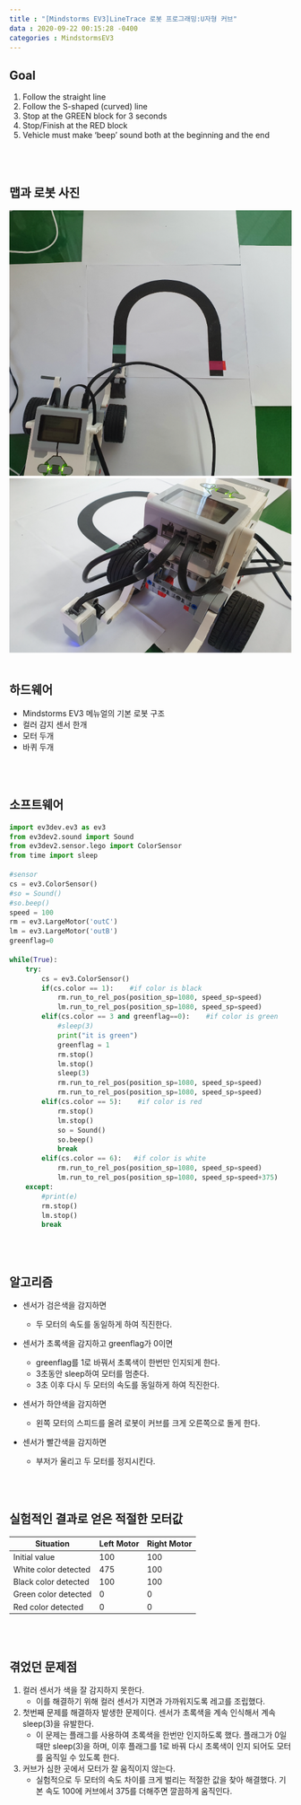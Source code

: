 ```yaml
---
title : "[Mindstorms EV3]LineTrace 로봇 프로그래밍:U자형 커브"
data : 2020-09-22 00:15:28 -0400
categories : MindstormsEV3
---
```

## Goal
1. Follow the straight line
2. Follow the S-shaped (curved) line
3. Stop at the GREEN block for 3 seconds
4. Stop/Finish at the RED block
5. Vehicle must make ‘beep’ sound both at the beginning and the end
<br>
<br>

## 맵과 로봇 사진
![Alt Text](/assets/images/MindstormsEV3/map.png)
![Alt Text](/assets/images/MindstormsEV3/robot.png)
<br>
<br>

## 하드웨어
- Mindstorms EV3 메뉴얼의 기본 로봇 구조
- 컬러 감지 센서 한개
- 모터 두개
- 바퀴 두개
<br>
<br>

## 소프트웨어
```python
import ev3dev.ev3 as ev3
from ev3dev2.sound import Sound
from ev3dev2.sensor.lego import ColorSensor
from time import sleep

#sensor
cs = ev3.ColorSensor()
#so = Sound()
#so.beep()
speed = 100
rm = ev3.LargeMotor('outC')
lm = ev3.LargeMotor('outB')
greenflag=0

while(True):
    try:
        cs = ev3.ColorSensor()
        if(cs.color == 1):    #if color is black
            rm.run_to_rel_pos(position_sp=1080, speed_sp=speed)
            lm.run_to_rel_pos(position_sp=1080, speed_sp=speed)
        elif(cs.color == 3 and greenflag==0):    #if color is green
            #sleep(3)
            print("it is green")
            greenflag = 1
            rm.stop()
            lm.stop()
            sleep(3)
            rm.run_to_rel_pos(position_sp=1080, speed_sp=speed)
            rm.run_to_rel_pos(position_sp=1080, speed_sp=speed)
        elif(cs.color == 5):    #if color is red
            rm.stop()
            lm.stop()
            so = Sound()
            so.beep()
            break
        elif(cs.color == 6):   #if color is white
            rm.run_to_rel_pos(position_sp=1080, speed_sp=speed)
            lm.run_to_rel_pos(position_sp=1080, speed_sp=speed+375)
    except:
        #print(e)
        rm.stop()
        lm.stop()
        break
```
<br>
<br>

## 알고리즘
- 센서가 검은색을 감지하면
    - 두 모터의 속도를 동일하게 하여 직진한다.

- 센서가 초록색을 감지하고 greenflag가 0이면
    - greenflag를 1로 바꿔서 초록색이 한번만 인지되게 한다.
    - 3초동안 sleep하여 모터를 멈춘다. 
    - 3초 이후 다시 두 모터의 속도를 동일하게 하여 직진한다.

- 센서가 하얀색을 감지하면
    - 왼쪽 모터의 스피드를 올려 로봇이 커브를 크게 오른쪽으로 돌게 한다.

- 센서가 빨간색을 감지하면
    - 부저가 울리고 두 모터를 정지시킨다.
<br>
<br>

## 실험적인 결과로 얻은 적절한 모터값


|Situation|Left Motor|Right Motor|
|---|---|---|
|Initial value|100|100|
|White color detected|475|100|
|Black color detected|100|100|
|Green color detected|0|0|
|Red color detected|0|0|

<br>
<br>

## 겪었던 문제점
1.  컬러 센서가 색을 잘 감지하지 못한다.
    - 이를 해결하기 위해 컬러 센서가 지면과 가까워지도록 레고를 조립했다.
2. 첫번째 문제를 해결하자 발생한 문제이다. 센서가 초록색을 계속 인식해서 계속 sleep(3)을 유발한다.
    - 이 문제는 플래그를 사용하여 초록색을 한번만 인지하도록 했다. 플래그가 0일 때만 sleep(3)을 하며, 이후 플래그를 1로 바꿔 다시 초록색이 인지 되어도 모터를 움직일 수 있도록 한다.
3. 커브가 심한 곳에서 모터가 잘 움직이지 않는다.
    - 실험적으로 두 모터의 속도 차이를 크게 벌리는 적절한 값을 찾아 해결했다. 기본 속도 100에 커브에서 375를 더해주면 깔끔하게 움직인다.
